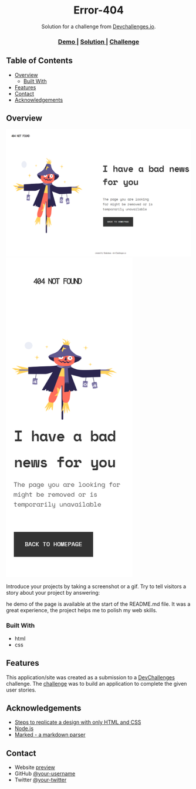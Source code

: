 <!-- Please update value in the {}  -->

<h1 align="center">Error-404</h1>

<div align="center">
   Solution for a challenge from  <a href="http://devchallenges.io" target="_blank">Devchallenges.io</a>.
</div>

<div align="center">
  <h3>
    <a href="https://{your-demo-link.your-domain}">
      Demo
    </a>
    <span> | </span>
    <a href="https://{your-url-to-the-solution}">
      Solution
    </a>
    <span> | </span>
    <a href="https://devchallenges.io/challenges/wBunSb7FPrIepJZAg0sY">
      Challenge
    </a>
  </h3>
</div>

<!-- TABLE OF CONTENTS -->

## Table of Contents

- [Overview](#overview)
  - [Built With](#built-with)
- [Features](#features)
- [Contact](#contact)
- [Acknowledgements](#acknowledgements)

<!-- OVERVIEW -->

## Overview
![screenshot](https://raw.githubusercontent.com/Shahshan20/Shahshan20.Error-404/main/404-not-found-master/computer.PNG)
![screenshot](https://raw.githubusercontent.com/Shahshan20/Shahshan20.Error-404/main/404-not-found-master/mobile.PNG)


Introduce your projects by taking a screenshot or a gif. Try to tell visitors a story about your project by answering:

he demo of the page is available at the start of the README.md file. It was a great experience, the project helps me to polish my web skills.

### Built With
<ul>
   <li>html</li>
   <li>css</li>
   </ul>

## Features

<!-- List the features of your application or follow the template. Don't share the figma file here :) -->

This application/site was created as a submission to a [DevChallenges](https://devchallenges.io/challenges) challenge. The [challenge](https://devchallenges.io/challenges/wBunSb7FPrIepJZAg0sY) was to build an application to complete the given user stories.


## Acknowledgements

<!-- This section should list any articles or add-ons/plugins that helps you to complete the project. This is optional but it will help you in the future. For exmpale -->

- [Steps to replicate a design with only HTML and CSS](https://devchallenges-blogs.web.app/how-to-replicate-design/)
- [Node.js](https://nodejs.org/)
- [Marked - a markdown parser](https://github.com/chjj/marked)

## Contact

- Website [preview](https://shahshan20.github.io/Shahshan20.Error-404//404-not-found-master/index.html)
- GitHub [@your-username](https://{github.com/your-usermame})
- Twitter [@your-twitter](https://{twitter.com/your-username})
